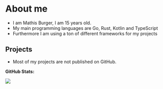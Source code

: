 # About me
- I am Mathis Burger, I am 15 years old.
- My main programming languages are Go, Rust, Kotlin and TypeScript
- Furthermore I am using a ton of different frameworks for my projects

## Projects
- Most of my projects are not published on GitHub.

**GitHub Stats:**

<img src="https://github-readme-stats.vercel.app/api?username=MathisBurger&show_icons=true&theme=tokyonight">
